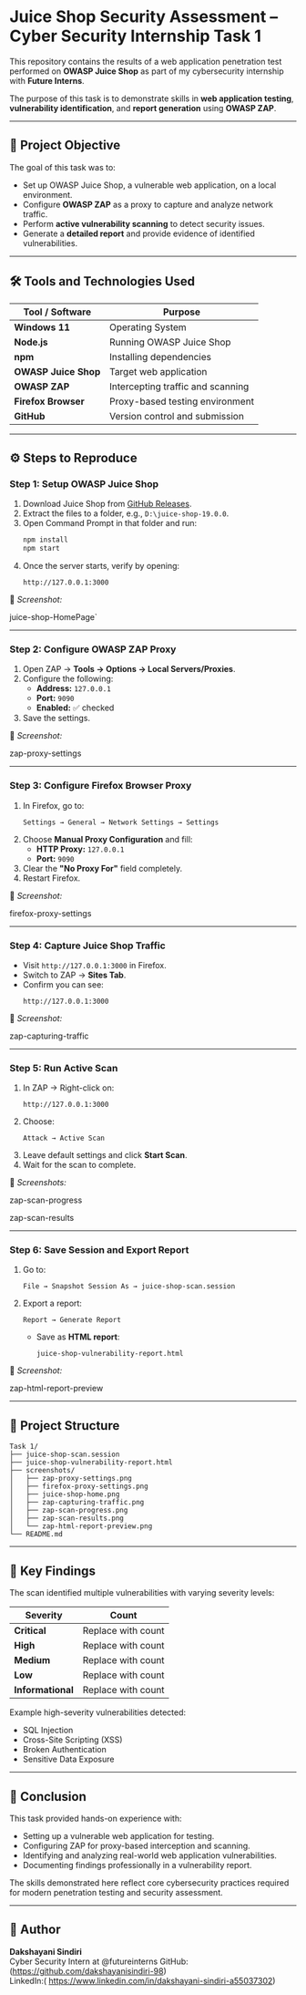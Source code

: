 ﻿
# Juice Shop Security Assessment – Cyber Security Internship Task 1

This repository contains the results of a web application penetration test performed on **OWASP Juice Shop** as part of my cybersecurity internship with **Future Interns**.

The purpose of this task is to demonstrate skills in **web application testing**, **vulnerability identification**, and **report generation** using **OWASP ZAP**.

---

## 📌 Project Objective
The goal of this task was to:
- Set up OWASP Juice Shop, a vulnerable web application, on a local environment.
- Configure **OWASP ZAP** as a proxy to capture and analyze network traffic.
- Perform **active vulnerability scanning** to detect security issues.
- Generate a **detailed report** and provide evidence of identified vulnerabilities.

---

## 🛠 Tools and Technologies Used

| Tool / Software        | Purpose                              |
|------------------------|--------------------------------------|
| **Windows 11**         | Operating System                     |
| **Node.js**            | Running OWASP Juice Shop             |
| **npm**                | Installing dependencies              |
| **OWASP Juice Shop**   | Target web application               |
| **OWASP ZAP**          | Intercepting traffic and scanning    |
| **Firefox Browser**    | Proxy-based testing environment      |
| **GitHub**             | Version control and submission       |

---

## ⚙️ Steps to Reproduce

### Step 1: Setup OWASP Juice Shop
1. Download Juice Shop from [GitHub Releases](https://github.com/juice-shop/juice-shop/releases).
2. Extract the files to a folder, e.g., `D:\juice-shop-19.0.0`.
3. Open Command Prompt in that folder and run:
   ```bash
   npm install
   npm start
   ```
4. Once the server starts, verify by opening:
   ```
   http://127.0.0.1:3000
   ```

📸 *Screenshot:*  

juice-shop-HomePage`

-------------------------------------------------------------------------

### Step 2: Configure OWASP ZAP Proxy
1. Open ZAP → **Tools → Options → Local Servers/Proxies**.
2. Configure the following:
   - **Address:** `127.0.0.1`
   - **Port:** `9090`
   - **Enabled:** ✅ checked
3. Save the settings.

📸 *Screenshot:*  


zap-proxy-settings

-------------------------------------------------------------------------

### Step 3: Configure Firefox Browser Proxy
1. In Firefox, go to:
   ```
   Settings → General → Network Settings → Settings
   ```
2. Choose **Manual Proxy Configuration** and fill:
   - **HTTP Proxy:** `127.0.0.1`
   - **Port:** `9090`
3. Clear the **"No Proxy For"** field completely.
4. Restart Firefox.

📸 *Screenshot:*  


firefox-proxy-settings

-------------------------------------------------------------------------

### Step 4: Capture Juice Shop Traffic
- Visit `http://127.0.0.1:3000` in Firefox.
- Switch to ZAP → **Sites Tab**.
- Confirm you can see:
  ```
  http://127.0.0.1:3000
  ```

📸 *Screenshot:* 
 

zap-capturing-traffic

-------------------------------------------------------------------------

### Step 5: Run Active Scan
1. In ZAP → Right-click on:
   ```
   http://127.0.0.1:3000
   ```
2. Choose:
   ```
   Attack → Active Scan
   ```
3. Leave default settings and click **Start Scan**.
4. Wait for the scan to complete.

📸 *Screenshots:*  


zap-scan-progress



zap-scan-results

-------------------------------------------------------------------------

### Step 6: Save Session and Export Report
1. Go to:
   ```
   File → Snapshot Session As → juice-shop-scan.session

   ```
2. Export a report:
   ```
   Report → Generate Report
   ```
   - Save as **HTML report**:
     ```
     juice-shop-vulnerability-report.html
     ```

📸 *Screenshot:*  


zap-html-report-preview

-------------------------------------------------------------------------
## 📂 Project Structure

```
Task 1/
├── juice-shop-scan.session
├── juice-shop-vulnerability-report.html
├── screenshots/
│   ├── zap-proxy-settings.png
│   ├── firefox-proxy-settings.png
│   ├── juice-shop-home.png
│   ├── zap-capturing-traffic.png
│   ├── zap-scan-progress.png
│   ├── zap-scan-results.png
│   └── zap-html-report-preview.png
└── README.md
```

---

## 🔐 Key Findings

The scan identified multiple vulnerabilities with varying severity levels:

| Severity      | Count |
|---------------|-------|
| **Critical**  | Replace with count |
| **High**      | Replace with count |
| **Medium**    | Replace with count |
| **Low**       | Replace with count |
| **Informational** | Replace with count |

Example high-severity vulnerabilities detected:
- SQL Injection
- Cross-Site Scripting (XSS)
- Broken Authentication
- Sensitive Data Exposure

---

## 📜 Conclusion

This task provided hands-on experience with:
- Setting up a vulnerable web application for testing.
- Configuring ZAP for proxy-based interception and scanning.
- Identifying and analyzing real-world web application vulnerabilities.
- Documenting findings professionally in a vulnerability report.

The skills demonstrated here reflect core cybersecurity practices required for modern penetration testing and security assessment.

---

## 📧 Author
**Dakshayani Sindiri**  
Cyber Security Intern at @futureinterns 
GitHub: (https://github.com/dakshayanisindiri-98)  
LinkedIn:( https://www.linkedin.com/in/dakshayani-sindiri-a55037302)


